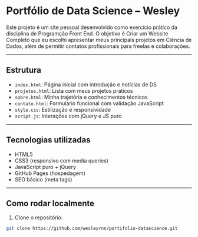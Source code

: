 # Portfólio de Data Science – Wesley

Este projeto é um site pessoal desenvolvido como exercício prático da disciplina de Programção Front End. O objetivo é Criar um Website Completo que eu escolhi apresentar meus principais projetos em Ciência de Dados, além de permitir contatos profissionais para freelas e colaborações.

---

## Estrutura

- `index.html`: Página inicial com introdução e notícias de DS
- `projetos.html`: Lista com meus projetos práticos
- `sobre.html`: Minha trajetória e conhecimentos técnicos
- `contato.html`: Formulário funcional com validação JavaScript
- `style.css`: Estilização e responsividade
- `script.js`: Interações com jQuery e JS puro

---

## Tecnologias utilizadas

- HTML5
- CSS3 (responsivo com media queries)
- JavaScript puro + jQuery
- GitHub Pages (hospedagem)
- SEO básico (meta tags)

---

## Como rodar localmente

1. Clone o repositório:
```bash
git clone https://github.com/wesleyrnn/portifolio-datascience.git
